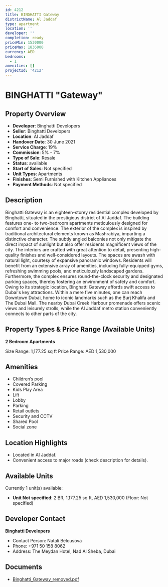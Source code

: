 ```yaml
---
id: 4212
title: BINGHATTI Gateway
districtName: Al Jaddaf
type: apartment
location: ''
developer: ''
completion: ready
priceMin: 1530000
priceMax: 1836000
currency: AED
bedrooms:
  - 1
amenities: []
projectId: '4212'
---
```


# BINGHATTI "Gateway"

## Property Overview
- **Developer**: Binghatti Developers
- **Seller**: Binghatti Developers
- **Location**: Al Jaddaf
- **Handover Date**: 30 June 2021
- **Service Charge**: 19%
- **Commission**: 5% - 7%
- **Type of Sale**: Resale
- **Status**: available
- **Start of Sales**: Not specified
- **Unit Types**: Apartments
- **Finishes**: Semi Furnished with Kitchen Appliances
- **Payment Methods**: Not specified

## Description
Binghatti Gateway is an eighteen-storey residential complex developed by Binghatti, situated in the prestigious district of Al Jaddaf. The building features one- to two-bedroom apartments meticulously designed for comfort and convenience. The exterior of the complex is inspired by traditional architectural elements known as Mashrabiya, imparting a distinctive character. The subtly angled balconies not only mitigate the direct impact of sunlight but also offer residents magnificent views of the city. The interiors are crafted with great attention to detail, presenting high-quality finishes and well-considered layouts. The spaces are awash with natural light, courtesy of expansive panoramic windows. Residents will benefit from an extensive array of amenities, including fully-equipped gyms, refreshing swimming pools, and meticulously landscaped gardens. Furthermore, the complex ensures round-the-clock security and designated parking spaces, thereby fostering an environment of safety and comfort. Owing to its strategic location, Binghatti Gateway affords swift access to Dubai's key attractions. Within a mere five minutes, one can reach Downtown Dubai, home to iconic landmarks such as the Burj Khalifa and The Dubai Mall. The nearby Dubai Creek Harbour promenade offers scenic views and leisurely strolls, while the Al Jaddaf metro station conveniently connects to other parts of the city.

## Property Types & Price Range (Available Units)
**2 Bedroom Apartments**

Size Range: 1,177.25 sq ft
Price Range: AED 1,530,000

## Amenities
- Children’s pool
- Covered Parking
- Kids Play Area
- Lift
- Lobby
- Parking
- Retail outlets
- Security and CCTV
- Shared Pool
- Social zone

## Location Highlights
- Located in Al Jaddaf.
- Convenient access to major roads (check description for details).

## Available Units
Currently 1 unit(s) available:
- **Unit Not specified**: 2 BR, 1,177.25 sq ft, AED 1,530,000 (Floor: Not specified)

## Developer Contact
**Binghatti Developers**
- Contact Person: Natali Belousova
- Phone: +971 50 158 8062
- Address: The Meydan Hotel, Nad Al Sheba, Dubai

## Documents
- [Binghatti_Gateway_removed.pdf](https://cdn.geniemap.net/2025/01/28/DpcCFxUdGYuwCtCDzha8IEubf52L3q6aZVIZRbFx.pdf)
